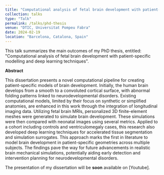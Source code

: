 ```yaml
---
title: "Computational analysis of fetal brain development with patient-specific modelling and deep learning techniques"
collection: talks
type: "Talk"
permalink: /talks/phd-thesis
venue: "DTIC, Universitat Pompeu Fabra"
date: 2024-02-19
location: "Barcelona, Catalona, Spain"
---
```


<p>This talk summarizes the main outcomes of my PhD thesis, entitled: "Computational analysis of fetal brain development with patient-specific modelling and deep learning techniques". </p>

<p><strong>Abstract</strong></p>
<p>This dissertation presents a novel computational pipeline for creating patient-specific models of brain development. Initially, the human brain develops from a smooth to a convoluted cortical surface, with abnormal folding patterns linked to neurodevelopmental disorders. Existing computational models, limited by their focus on synthetic or simplified anatomies, are enhanced in this work through the integration of longitudinal imaging data. Utilizing fetal brain MRIs, personalized 3D finite-element meshes were generated to simulate brain development. These simulations were then compared with neonatal images using several metrics. Applied to a cohort including controls and ventriculomegaly cases, this research also developed deep learning techniques for accelerated tissue segmentation and simulation surrogates. This approach marks the first in literature to model brain development in patient-specific geometries across multiple subjects. The findings pave the way for future advancements in realistic brain mechanical simulations, potentially aiding early detection and intervention planning for neurodevelopmental disorders.</p>
<p>The presentation of my dissertation will be <strong>soon</strong> available on [Youtube].</p>
